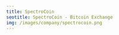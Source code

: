 ```yaml
---
title: SpectroCoin
seotitle: SpectroCoin - Bitcoin Exchange
img: /images/company/spectrocoin.png
---
```

